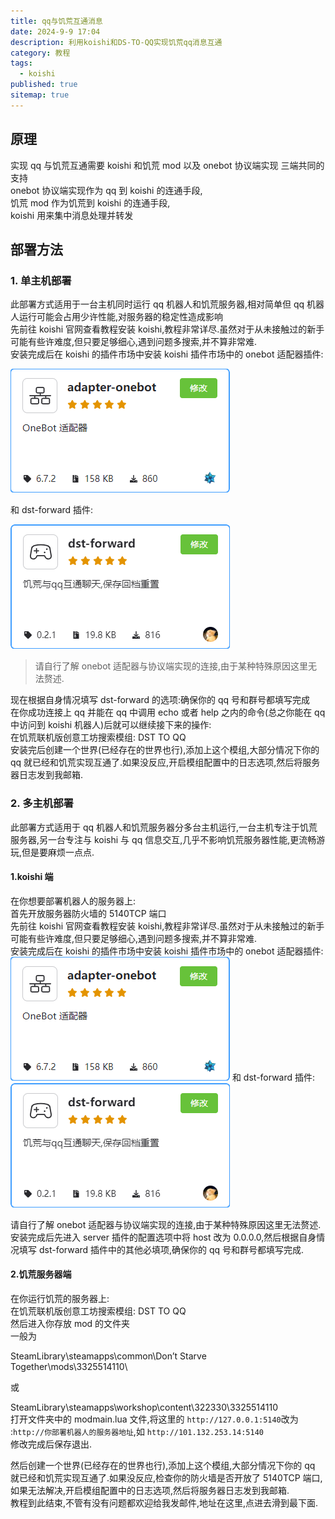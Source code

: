 ```yaml
---
title: qq与饥荒互通消息
date: 2024-9-9 17:04
description: 利用koishi和DS-TO-QQ实现饥荒qq消息互通
category: 教程
tags:
  - koishi
published: true
sitemap: true
---
```


## 原理

实现 qq 与饥荒互通需要 koishi 和饥荒 mod 以及 onebot 协议端实现 三端共同的支持  
onebot 协议端实现作为 qq 到 koishi 的连通手段,  
饥荒 mod 作为饥荒到 koishi 的连通手段,  
koishi 用来集中消息处理并转发

## 部署方法

### 1. 单主机部署

此部署方式适用于一台主机同时运行 qq 机器人和饥荒服务器,相对简单但 qq 机器人运行可能会占用少许性能,对服务器的稳定性造成影响  
先前往 koishi 官网查看教程安装 koishi,教程非常详尽.虽然对于从未接触过的新手可能有些许难度,但只要足够细心,遇到问题多搜索,并不算非常难.  
安装完成后在 koishi 的插件市场中安装 koishi 插件市场中的 onebot 适配器插件:

![onebot-plugin](../public/assets/images/image1.png)

和 dst-forward 插件:

![dst-forward-plugin](../public/assets/images/image2.png)

> 请自行了解 onebot 适配器与协议端实现的连接,由于某种特殊原因这里无法赘述.

现在根据自身情况填写 dst-forward 的选项:确保你的 qq 号和群号都填写完成  
在你成功连接上 qq 并能在 qq 中调用 echo 或者 help 之内的命令(总之你能在 qq 中访问到 koishi 机器人)后就可以继续接下来的操作:  
在饥荒联机版创意工坊搜索模组: DST TO QQ  
安装完后创建一个世界(已经存在的世界也行),添加上这个模组,大部分情况下你的 qq 就已经和饥荒实现互通了.如果没反应,开启模组配置中的日志选项,然后将服务器日志发到我邮箱.

### 2. 多主机部署

此部署方式适用于 qq 机器人和饥荒服务器分多台主机运行,一台主机专注于饥荒服务器,另一台专注与 koishi 与 qq 信息交互,几乎不影响饥荒服务器性能,更流畅游玩,但是要麻烦一点点.

#### 1.koishi 端

在你想要部署机器人的服务器上:  
首先开放服务器防火墙的 5140TCP 端口  
先前往 koishi 官网查看教程安装 koishi,教程非常详尽.虽然对于从未接触过的新手可能有些许难度,但只要足够细心,遇到问题多搜索,并不算非常难.  
安装完成后在 koishi 的插件市场中安装 koishi 插件市场中的 onebot 适配器插件:
![onebot-plugin](../public/assets/images/image1.png)
和 dst-forward 插件:  
![dst-forward-plugin](../public/assets/images/image2.png)

请自行了解 onebot 适配器与协议端实现的连接,由于某种特殊原因这里无法赘述.  
安装完成后先进入 server 插件的配置选项中将 host 改为 0.0.0.0,然后根据自身情况填写 dst-forward 插件中的其他必填项,确保你的 qq 号和群号都填写完成.

#### 2.饥荒服务器端

在你运行饥荒的服务器上:  
在饥荒联机版创意工坊搜索模组: DST TO QQ  
然后进入你存放 mod 的文件夹  
一般为

SteamLibrary\steamapps\common\Don’t Starve Together\mods\3325514110\

或

SteamLibrary\steamapps\workshop\content\322330\3325514110  
打开文件夹中的 modmain.lua 文件,将这里的
`http://127.0.0.1:5140`改为 :`http://你部署机器人的服务器地址`,如 `http://101.132.253.14:5140`  
修改完成后保存退出.

然后创建一个世界(已经存在的世界也行),添加上这个模组,大部分情况下你的 qq 就已经和饥荒实现互通了.如果没反应,检查你的防火墙是否开放了 5140TCP 端口,如果无法解决,开启模组配置中的日志选项,然后将服务器日志发到我邮箱.  
教程到此结束,不管有没有问题都欢迎给我发邮件,地址在这里,点进去滑到最下面.
